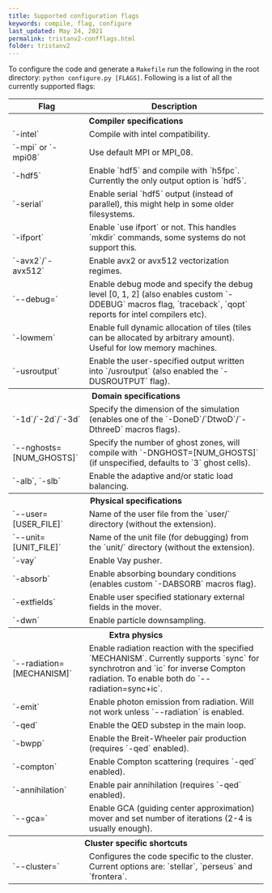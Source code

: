 ```yaml
---
title: Supported configuration flags
keywords: compile, flag, configure
last_updated: May 24, 2021
permalink: tristanv2-confflags.html
folder: tristanv2
---
```


To configure the code and generate a `Makefile` run the following in the root directory: `python configure.py [FLAGS]`. Following is a list of all the currently supported flags:

<table>
<colgroup>
<col width="30%" />
<col width="70%" />
</colgroup>
<thead>
<tr class="header">
<th>Flag</th>
<th>Description</th>
</tr>
</thead>
<tbody>


<tr class="header">
  <th colspan="2">Compiler specifications</th>
</tr>
<tr>
  <td markdown="span">
    `-intel`
  </td>
  <td markdown="span">
    Compile with intel compatibility.
  </td>
</tr>
<tr>
  <td markdown="span">
    `-mpi` or `-mpi08`
  </td>
  <td markdown="span">
    Use default MPI or MPI_08.
  </td>
</tr>
<tr>
  <td markdown="span">
    `-hdf5`
  </td>
  <td markdown="span">
    Enable `hdf5` and compile with `h5fpc`. Currently the only output option is `hdf5`.
  </td>
</tr>
<tr>
  <td markdown="span">
    `-serial`
  </td>
  <td markdown="span">
    Enable serial `hdf5` output (instead of parallel), this might help in some older filesystems.
  </td>
</tr>

<tr>
  <td markdown="span">
    `-ifport`
  </td>
  <td markdown="span">
    Enable `use ifport` or not. This handles `mkdir` commands, some systems do not support this.
  </td>
</tr>
<tr>
  <td markdown="span">
    `-avx2`/`-avx512`
  </td>
  <td markdown="span">
    Enable avx2 or avx512 vectorization regimes.
  </td>
</tr>

<tr>
  <td markdown="span">
    `--debug=<LEVEL>`
  </td>
  <td markdown="span">
    Enable debug mode and specify the debug level [0, 1, 2] (also enables custom `-DDEBUG` macros flag, `traceback`, `qopt` reports for intel compilers etc).
  </td>
</tr>
<tr>
  <td markdown="span">
    `-lowmem`
  </td>
  <td markdown="span">
    Enable full dynamic allocation of tiles (tiles can be allocated by arbitrary amount). Useful for low memory machines.
  </td>
</tr>
<tr>
  <td markdown="span">
    `-usroutput`
  </td>
  <td markdown="span">
    Enable the user-specified output written into `<OUTPUT_DIR>/usroutput` (also enabled the `-DUSROUTPUT` flag).
  </td>
</tr>

<tr class="header">
  <th colspan="2">Domain specifications</th>
</tr>
<tr>
  <td markdown="span">
    `-1d`/`-2d`/`-3d`
  </td>
  <td markdown="span">
    Specify the dimension of the simulation (enables one of the `-DoneD`/`DtwoD`/`-DthreeD` macros flags).
  </td>
</tr>
<tr>
  <td markdown="span">
    `--nghosts=[NUM_GHOSTS]`
  </td>
  <td markdown="span">
    Specify the number of ghost zones, will compile with `-DNGHOST=[NUM_GHOSTS]` (if unspecified, defaults to `3` ghost cells).
  </td>
</tr>
<tr>
  <td markdown="span">
    `-alb`, `-slb`
  </td>
  <td markdown="span">
    Enable the adaptive and/or static load balancing.
  </td>
</tr>

<tr class="header">
  <th colspan="2">Physical specifications</th>
</tr>
<tr>
  <td markdown="span">
    `--user=[USER_FILE]`
  </td>
  <td markdown="span">
    Name of the user file from the `user/` directory (without the extension).
  </td>
</tr>
<tr>
  <td markdown="span">
    `--unit=[UNIT_FILE]`
  </td>
  <td markdown="span">
    Name of the unit file (for debugging) from the `unit/` directory (without the extension).
  </td>
</tr>
<tr>
  <td markdown="span">
    `-vay`
  </td>
  <td markdown="span">
    Enable Vay pusher.
  </td>
</tr>
<tr>
  <td markdown="span">
    `-absorb`
  </td>
  <td markdown="span">
    Enable absorbing boundary conditions (enables custom `-DABSORB` macros flag).
  </td>
</tr>
<tr>
  <td markdown="span">
    `-extfields`
  </td>
  <td markdown="span">
    Enable user specified stationary external fields in the mover.
  </td>
</tr>
<tr>
  <td markdown="span">
    `-dwn`
  </td>
  <td markdown="span">
    Enable particle downsampling.
  </td>
</tr>

<tr class="header">
  <th colspan="2">Extra physics</th>
</tr>
<tr>
  <td markdown="span">
    `--radiation=[MECHANISM]`
  </td>
  <td markdown="span">
    Enable radiation reaction with the specified `MECHANISM`. Currently supports `sync` for synchrotron and `ic` for inverse Compton radiation. To enable both do `--radiation=sync+ic`.
  </td>
</tr>
<tr>
  <td markdown="span">
    `-emit`
  </td>
  <td markdown="span">
    Enable photon emission from radiation. Will not work unless `--radiation` is enabled.
  </td>
</tr>
<tr>
  <td markdown="span">
    `-qed`
  </td>
  <td markdown="span">
    Enable the QED substep in the main loop.
  </td>
</tr>
<tr>
  <td markdown="span">
    `-bwpp`
  </td>
  <td markdown="span">
    Enable the Breit-Wheeler pair production (requires `-qed` enabled).
  </td>
</tr>
<tr>
  <td markdown="span">
    `-compton`
  </td>
  <td markdown="span">
    Enable Compton scattering (requires `-qed` enabled).
  </td>
</tr>
<tr>
  <td markdown="span">
    `-annihilation`
  </td>
  <td markdown="span">
    Enable pair annihilation (requires `-qed` enabled).
  </td>
</tr>
<tr>
  <td markdown="span">
    `--gca=<N_ITER>`
  </td>
  <td markdown="span">
    Enable GCA (guiding center approximation) mover and set number of iterations (2-4 is usually enough).
  </td>
</tr>


<tr class="header">
  <th colspan="2">Cluster specific shortcuts</th>
</tr>
<tr>
  <td markdown="span">
    `--cluster=<CLUSTER>`
  </td>
  <td markdown="span">
    Configures the code specific to the cluster. Current options are: `stellar`, `perseus` and `frontera`.
  </td>
</tr>


</tbody>
</table>

